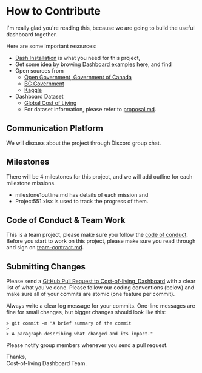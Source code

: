 # How to Contribute

I'm really glad you're reading this, because we are going to build the useful dashboard together.

Here are some important resources:

  * [Dash Installation](https://dash.plotly.com/installation) is what you need for this project,
  * Get some idea by browing [Dashboard examples](https://www.qlik.com/us/dashboard-examples) here, and find 
  * Open sources from 
      - [Open Government, Government of Canada](https://open.canada.ca/en/open-data)
      - [BC Government](https://catalogue.data.gov.bc.ca/datasets)
      - [Kaggle](https://www.kaggle.com/datasets/)  
  * Dashboard Dataset
      - [Global Cost of Living](https://www.kaggle.com/datasets/mvieira101/global-cost-of-living?select=cost-of-living_v2.csv)
      - For dataset information, please refer to [proposal.md](proposal.md). 

## Communication Platform

We will discuss about the project through Discord group chat.

## Milestones

There will be 4 milestones for this project, and we will add outline for each milestone missions. 
- milestone1outline.md has details of each mission and 
- Project551.xlsx is used to track the progress of them.

## Code of Conduct & Team Work

This is a team project, please make sure you follow the [code of conduct](CODE_OF_CONDUCT.md).  
Before you start to work on this project, please make sure you read through and sign on [team-contract.md](team-contract.md).

## Submitting Changes

Please send a [GitHub Pull Request to Cost-of-living_Dashboard](https://github.com/freinric/Cost-of-living_Dashboard) with a clear list of what you've done. Please follow our coding conventions (below) and make sure all of your commits are atomic (one feature per commit).

Always write a clear log message for your commits. One-line messages are fine for small changes, but bigger changes should look like this:

    > git commit -m "A brief summary of the commit
    > 
    > A paragraph describing what changed and its impact."
    
Please notify group members whenever you send a pull request.


Thanks,  
Cost-of-living Dashboard Team.

